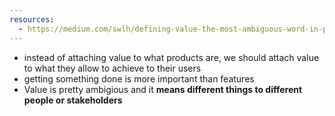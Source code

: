 ```yaml
---
resources:
  - https://medium.com/swlh/defining-value-the-most-ambiguous-word-in-product-development-3c36af377ecd
---
```


- instead of attaching value to what products are, we should attach value to what they allow to achieve to their users
- getting something done is more important than features
- Value is pretty ambigious and it **means different things to different people or stakeholders**